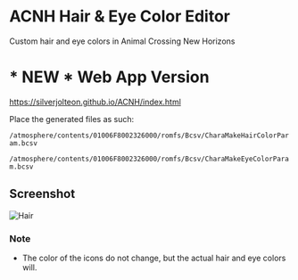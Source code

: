 # ACNH Hair & Eye Color Editor

Custom hair and eye colors in Animal Crossing New Horizons

# * NEW * Web App Version
https://silverjolteon.github.io/ACNH/index.html

Place the generated files as such:

`/atmosphere/contents/01006F8002326000/romfs/Bcsv/CharaMakeHairColorParam.bcsv`

`/atmosphere/contents/01006F8002326000/romfs/Bcsv/CharaMakeEyeColorParam.bcsv`


## Screenshot

![Hair](https://i.gyazo.com/5783be33e63c9ad01a1287699a5ea51a.png)

### Note
- The color of the icons do not change, but the actual hair and eye colors will.
